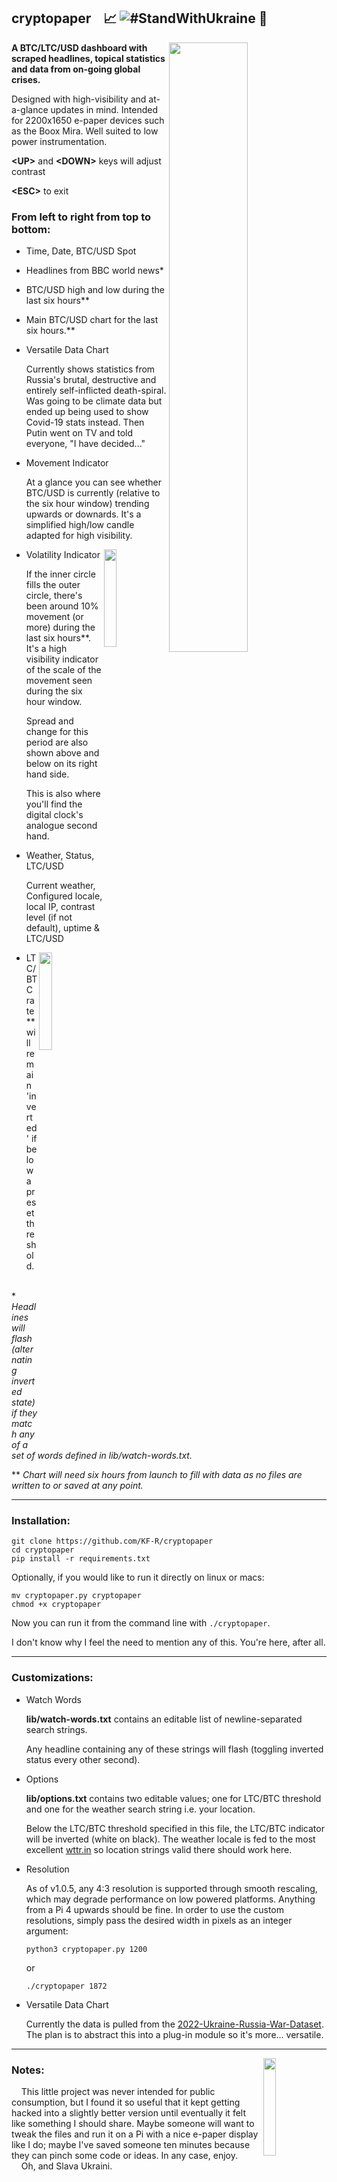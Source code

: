 ## cryptopaper  &nbsp;&nbsp;  :chart_with_upwards_trend: ![#StandWithUkraine](https://raw.githubusercontent.com/vshymanskyy/StandWithUkraine/main/badges/StandWithUkraineFlat.svg) :newspaper:
<img src="https://user-images.githubusercontent.com/6677966/235366423-d989484c-08c7-4d56-8ca0-e36e3fbf1434.png" width="50%" height="50%" align="right" />

**A BTC/LTC/USD dashboard with scraped headlines, topical statistics and data from on-going global crises.**


Designed with high-visibility and at-a-glance updates in mind.  Intended for 2200x1650 e-paper devices such as the Boox Mira.  Well suited to low power instrumentation.


**&lt;UP&gt;** and **&lt;DOWN&gt;** keys will adjust contrast

**&lt;ESC&gt;** to exit


### From left to right from top to bottom:
- Time, Date, BTC/USD Spot
- Headlines from BBC world news*
- BTC/USD high and low during the last six hours**
- Main BTC/USD chart for the last six hours.**
- Versatile Data Chart
    
    Currently shows statistics from Russia's brutal, destructive and entirely self-inflicted death-spiral. Was going to be climate data but ended up being used to show Covid-19 stats instead. Then Putin went on TV and told everyone, "I have decided..."
- Movement Indicator
    
    At a glance you can see whether BTC/USD is currently (relative to the six hour window) trending upwards or downards. It's a simplified high/low candle adapted for high visibility.

<img src="https://user-images.githubusercontent.com/6677966/234790110-400add24-bf82-4109-b8a9-505b3fcef9c7.png" width="20%" height="20%" align="right" />

- Volatility Indicator
    
    If the inner circle fills the outer circle, there's been around 10% movement (or more) during the last six hours**.  It's a high visibility indicator of the scale of the movement seen during the six hour window. 
    
    Spread and change for this period are also shown above and below on its right hand side.
 
    This is also where you'll find the digital clock's analogue second hand.

- Weather, Status, LTC/USD
    
    Current weather, Configured locale, local IP, contrast level (if not default), uptime & LTC/USD
    
<img src="https://user-images.githubusercontent.com/6677966/233832158-7e42e4ac-bd03-4369-b225-5c6c31f826ad.png" width="20%" height="20%" align="right" />

- LTC/BTC rate** will remain 'inverted' if below a preset threshold.
<br/><br/>

\* _Headlines will flash (alternating inverted state) if they match any of a set of words defined in lib/watch-words.txt._

\** _Chart will need six hours from launch to fill with data as no files are written to or saved at any point._

---

### Installation:

    git clone https://github.com/KF-R/cryptopaper
    cd cryptopaper
    pip install -r requirements.txt

Optionally, if you would like to run it directly on linux or macs:

    mv cryptopaper.py cryptopaper
    chmod +x cryptopaper

Now you can run it from the command line with ```./cryptopaper```.

I don't know why I feel the need to mention any of this.  You're here, after all.

---

### Customizations:

- Watch Words

    <b>lib/watch-words.txt</b> contains an editable list of newline-separated search strings.
    
    Any headline containing any of these strings will flash (toggling inverted status every other second).
    
- Options

    <b>lib/options.txt</b> contains two editable values; one for LTC/BTC threshold and one for the weather search string i.e. your location.
    
    Below the LTC/BTC threshold specified in this file, the LTC/BTC indicator will be inverted (white on black).
    The weather locale is fed to the most excellent [wttr.in](https://github.com/chubin/wttr.in) so location strings valid there should work here.

- Resolution

    As of v1.0.5, any 4:3 resolution is supported through smooth rescaling, which may degrade performance on low powered platforms. Anything from a Pi 4 upwards should be fine.
    In order to use the custom resolutions, simply pass the desired width in pixels as an integer argument:
    
    ```python3 cryptopaper.py 1200```
    
    or
    
    ```./cryptopaper 1872```

- Versatile Data Chart

    Currently the data is pulled from the [2022-Ukraine-Russia-War-Dataset](https://github.com/PetroIvaniuk/2022-Ukraine-Russia-War-Dataset).
    The plan is to abstract this into a plug-in module so it's more... versatile.
    
---

<img src="https://user-images.githubusercontent.com/6677966/233561264-787c6f9b-b217-4bd5-b1ed-eb5739ab9676.png" width="20%" height="20%" align="right" />

### Notes:

&nbsp;&nbsp;&nbsp;&nbsp;This little project was never intended for public consumption, but I found it so useful that it kept getting hacked into a slightly better version until eventually it felt like something I should share. Maybe someone will want to tweak the files and run it on a Pi with a nice e-paper display like I do; maybe I've saved someone ten minutes because they can pinch some code or ideas.  In any case, enjoy.  
&nbsp;&nbsp;&nbsp;&nbsp;Oh, and Slava Ukraini.
    
    
  

